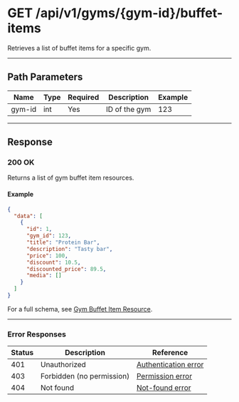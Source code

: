 # GET /api/v1/gyms/{gym-id}/buffet-items

Retrieves a list of buffet items for a specific gym.


---

## Path Parameters
| Name    | Type | Required | Description           | Example |
|---------|------|----------|-----------------------|---------|
| gym-id  | int  | Yes      | ID of the gym         | 123     |

---

## Response

### 200 OK
Returns a list of gym buffet item resources.

#### Example
```json
{
  "data": [
    {
      "id": 1,
      "gym_id": 123,
      "title": "Protein Bar",
      "description": "Tasty bar",
      "price": 100,
      "discount": 10.5,
      "discounted_price": 89.5,
      "media": []
    }
  ]
}
```

For a full schema, see [Gym Buffet Item Resource](gym_buffet_item_resource.md).

---

### Error Responses
| Status | Description                | Reference                                      |
|--------|----------------------------|------------------------------------------------|
| 401    | Unauthorized               | [Authentication error](../../_globals/authentication-errors.md) |
| 403    | Forbidden (no permission)  | [Permission error](../../_globals/permission-errors.md) |
| 404    | Not found                  | [Not-found error](../../_globals/not-found-errors.md) |
